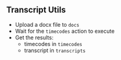 ## Transcript Utils

* Upload a docx file to `docs` 
* Wait for the `timecodes` action to execute
* Get the results:
    * timecodes in `timecodes`
    * transcript in `transcripts`
